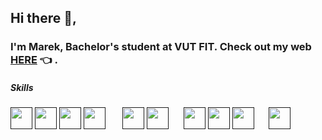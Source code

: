 ## Hi there 👋,
### I'm Marek, Bachelor's student at VUT FIT. Check out my web [HERE](https://marekjoukl.github.io/) 👈 .

##### Skills

[<img src="https://skillicons.dev/icons?i=html" style="width:35px;height:35px;">]()
[<img src="https://skillicons.dev/icons?i=css" style="width:35px;height:35px;">]()
[<img src="https://skillicons.dev/icons?i=js" style="width:35px;height:35px;">]()
[<img src="https://skillicons.dev/icons?i=react" style="width:35px;height:35px;">]() &nbsp;&nbsp;&nbsp;&nbsp;&nbsp;
[<img src="https://skillicons.dev/icons?i=c" style="width:35px;height:35px;">]()
[<img src="https://skillicons.dev/icons?i=cpp" style="width:35px;height:35px;">]()&nbsp;&nbsp;&nbsp;&nbsp;&nbsp;
[<img src="https://skillicons.dev/icons?i=cs" style="width:35px;height:35px;">]()
[<img src="https://skillicons.dev/icons?i=dotnet" style="width:35px;height:35px;">]()
[<img src="https://skillicons.dev/icons?i=python" style="width:35px;height:35px;">]()&nbsp;&nbsp;&nbsp;&nbsp;&nbsp;
[<img src="https://skillicons.dev/icons?i=figma" style="width:35px;height:35px;">]()

<!--
**marekjoukl/marekjoukl** is a ✨ _special_ ✨ repository because its `README.md` (this file) appears on your GitHub profile.

Here are some ideas to get you started:

- 🔭 I’m currently working on ...
- 🌱 I’m currently learning ...
- 👯 I’m looking to collaborate on ...
- 🤔 I’m looking for help with ...
- 💬 Ask me about ...
- 📫 How to reach me: ...
- 😄 Pronouns: ...
- ⚡ Fun fact: ...
-->
